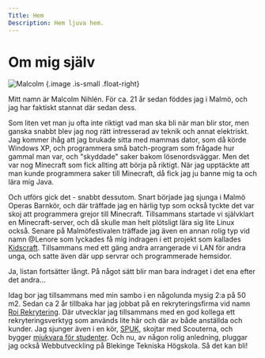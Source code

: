 ```yaml
---
Title: Hem
Description: Hem ljuva hem.
---
```


Om mig själv
==========================

![Malcolm](%base_url%/image/malcolm.jpg) {.image .is-small .float-right}

Mitt namn är Malcolm Nihlén. För ca. 21 år sedan föddes jag i Malmö, och jag har faktiskt stannat där sedan dess.

Som liten vet man ju ofta inte riktigt vad man ska bli när man blir stor, men ganska snabbt blev jag nog rätt intresserad av teknik och annat elektriskt. Jag kommer ihåg att jag brukade sitta med mammas dator, som då körde Windows XP, och programmera små batch-program som frågade hur gammal man var, och "skyddade" saker bakom lösenordsväggar. Men det var nog Minecraft som fick allting att börja på riktigt. När jag upptäckte att man kunde programmera saker till Minecraft, då fick jag ju banne mig ta och lära mig Java.

Och utförs gick det - snabbt dessutom. Snart började jag sjunga i Malmö Operas Barnkör, och där träffade jag en härlig typ som också tyckte det var skoj att programmera grejor till Minecraft. Tillsammans startade vi självklart en Minecraft-server, och då skulle man helt plötsligt lära sig lite Linux också. Senare på Malmöfestivalen träffade jag även en annan rolig typ vid namn @Lenore som lyckades få mig indragen i ett projekt som kallades [Kidscraft](https://kpwebben.se/en-varld-av-lan/). Tillsammans med ett gäng andra arrangerade vi LAN för andra unga, och satte även där upp servrar och programmerade hemsidor.

Ja, listan fortsätter långt. På något sätt blir man bara indraget i det ena efter det andra...

Idag bor jag tillsammans med min sambo i en någolunda mysig 2:a på 50 m2. Sedan ca 2 år tillbaka har jag jobbat på en rekryteringsfirma vid namn [Roi Rekrytering](https://roirekrytering.se/). Där utvecklar jag tillsammans med en god kollega ett rekryteringsverktyg som används lite här och där av både anställda och kunder. Jag sjunger även i en kör, [SPUK](https://web.facebook.com/SPUK-St-Petri-ungdomsk%C3%B6r-1096712967054494), skojtar med Scouterna, och bygger [mjukvara för studenter](https://lundalakare.se/). Och nu, av någon rolig anledning, pluggar jag också Webbutveckling på Blekinge Tekniska Högskola. Så det kan bli!
